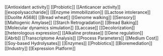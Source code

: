 [[Antioxidant activity]]
[[Probiotic]]
[[Anticancer activity]]
[[exopolysaccharide]]
[[Enzyme immobilization]]
[[Lactose intolerance]]
[[Duolite A568]]
[[Bread wheat]]
[[Genome walking]]
[[Sensory]]
[[Maltogenic Amylase]]
[[Starch Retrogradation]]
[[Bread Baking]]
[[Molecular dynamics simulation]]
[[Laccase]]
[[Decolorization]]
[[heterologous expression]]
[[Alkaline protease]]
[[Gene regulation]]
[[Abrb]]
[[Transcriptome Analysis]]
[[Process Parameters]]
[[Medium Cost]]
[[Soy-based Hydrolysates]]
[[Enzymes]]
[[Probiotics]]
[[Bioremediation]]
[[Industry]]
[[Expression Platform]]
